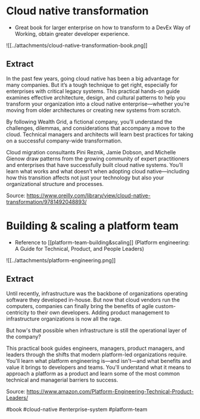 # Cloud native transformation
* Great book for larger enterprise on how to transform to a DevEx Way of Working, obtain greater developer experience. 

 ![[../attachments/cloud-native-transformation-book.png]]

## Extract 
In the past few years, going cloud native has been a big advantage for many companies. But it’s a tough technique to get right, especially for enterprises with critical legacy systems. This practical hands-on guide examines effective architecture, design, and cultural patterns to help you transform your organization into a cloud native enterprise—whether you’re moving from older architectures or creating new systems from scratch.

By following Wealth Grid, a fictional company, you’ll understand the challenges, dilemmas, and considerations that accompany a move to the cloud. Technical managers and architects will learn best practices for taking on a successful company-wide transformation.

Cloud migration consultants Pini Reznik, Jamie Dobson, and Michelle Gienow draw patterns from the growing community of expert practitioners and enterprises that have successfully built cloud native systems. You’ll learn what works and what doesn’t when adopting cloud native—including how this transition affects not just your technology but also your organizational structure and processes.

Source:  https://www.oreilly.com/library/view/cloud-native-transformation/9781492048893/

# Building & scaling a platform team
* Reference to [[platform-team-building&scaling]] (Platform engineering: A Guide for Technical, Product, and People Leaders)

![[../attachments/platform-engineering.png]]

## Extract
Until recently, infrastructure was the backbone of organizations operating software they developed in-house. But now that cloud vendors run the computers, companies can finally bring the benefits of agile custom-centricity to their own developers. Adding product management to infrastructure organizations is now all the rage.

But how's that possible when infrastructure is still the operational layer of the company?

This practical book guides engineers, managers, product managers, and leaders through the shifts that modern platform-led organizations require. You'll learn what platform engineering is—and isn't—and what benefits and value it brings to developers and teams. You'll understand what it means to approach a platform as a product and learn some of the most common technical and managerial barriers to success.

Source: https://www.amazon.com/Platform-Engineering-Technical-Product-Leaders/

#book #cloud-native #enterprise-system  #platform-team 